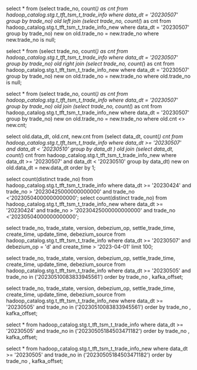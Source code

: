 select * from (select trade_no, count(*) as cnt from hadoop_catalog.stg.t_tft_tsm_t_trade_info where data_dt = '20230507' group by trade_no) old
left join
(select trade_no, count(*) as cnt from hadoop_catalog.stg.t_tft_tsm_t_trade_info_new where data_dt = '20230507' group by trade_no) new
on old.trade_no = new.trade_no where new.trade_no is null;  

select * from (select trade_no, count(*) as cnt from hadoop_catalog.stg.t_tft_tsm_t_trade_info where data_dt = '20230507' group by trade_no) old
right join
(select trade_no, count(*) as cnt from hadoop_catalog.stg.t_tft_tsm_t_trade_info_new where data_dt = '20230507' group by trade_no) new
on old.trade_no = new.trade_no where old.trade_no is null;

select * from (select trade_no, count(*) as cnt from hadoop_catalog.stg.t_tft_tsm_t_trade_info where data_dt = '20230507' group by trade_no) old
join
(select trade_no, count(*) as cnt from hadoop_catalog.stg.t_tft_tsm_t_trade_info_new where data_dt = '20230507' group by trade_no) new
on old.trade_no = new.trade_no where old.cnt <> new.cnt;

select old.data_dt, old.cnt, new.cnt from 
(select data_dt,  count(*) cnt from hadoop_catalog.stg.t_tft_tsm_t_trade_info 
  where data_dt >= '20230507' and data_dt < '20230510' group by data_dt ) old join 
(select data_dt,  count(*) cnt from hadoop_catalog.stg.t_tft_tsm_t_trade_info_new 
  where data_dt >= '20230507' and data_dt < '20230510' group by data_dt) new
on old.data_dt = new.data_dt order by 1; 

select count(distinct trade_no) from hadoop_catalog.stg.t_tft_tsm_t_trade_info where data_dt >= '20230424' and trade_no > '20230425000000000000' and trade_no <'20230504000000000000';
select count(distinct trade_no) from hadoop_catalog.stg.t_tft_tsm_t_trade_info_new where data_dt >= '20230424' and trade_no > '20230425000000000000' and trade_no <'20230504000000000000';

select trade_no, trade_state, version, debezium_op, settle_trade_time, create_time, update_time, debezium_source
 from hadoop_catalog.stg.t_tft_tsm_t_trade_info 
 where data_dt >= '20230507' and debezium_op = 'd' and create_time > '2023-04-01' limit 100;

select trade_no, trade_state, version, debezium_op, settle_trade_time, create_time, update_time, debezium_source
 from hadoop_catalog.stg.t_tft_tsm_t_trade_info 
 where data_dt >= '20230505' and trade_no in ('20230510083833945561') order by trade_no , kafka_offset;

select trade_no, trade_state, version, debezium_op, settle_trade_time, create_time, update_time, debezium_source
 from hadoop_catalog.stg.t_tft_tsm_t_trade_info_new 
 where data_dt >= '20230505' and trade_no in ('20230510083833945561') order by trade_no , kafka_offset;

select * 
 from hadoop_catalog.stg.t_tft_tsm_t_trade_info 
 where data_dt >= '20230505' and trade_no in ('20230505184503471182') order by trade_no , kafka_offset;

select * 
 from hadoop_catalog.stg.t_tft_tsm_t_trade_info_new 
 where data_dt >= '20230505' and trade_no in ('20230505184503471182') order by trade_no , kafka_offset;
